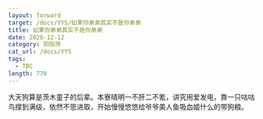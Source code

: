 ```yaml
---
layout: forward
target: /docs/YYS/如果你弟弟其实不是你弟弟
title: 如果你弟弟其实不是你弟弟
date: 2020-12-12
category: 阴阳师
cat_url: /docs/YYS
tags: 
  - TBC
length: 770
---
```


大天狗算是茨木童子的后辈。本寮晴明一不肝二不氪，讲究用爱发电，靠一只咕咕鸟撑到满级，依然不思进取，开始慢慢悠悠给爷爷美人鱼吸血姬什么的带狗粮。
